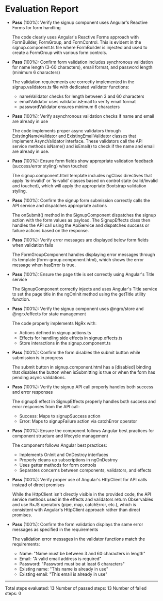 # Evaluation Report

- **Pass** (100%): Verify the signup component uses Angular's Reactive Forms for form handling
  
  The code clearly uses Angular's Reactive Forms approach with FormBuilder, FormGroup, and FormControl. This is evident in the signup.component.ts file where FormBuilder is injected and used to create a FormGroup with various form controls.

- **Pass** (100%): Confirm form validation includes synchronous validation for name length (3-60 characters), email format, and password length (minimum 6 characters)
  
  The validation requirements are correctly implemented in the signup.validators.ts file with dedicated validator functions:
  - nameValidator checks for length between 3 and 60 characters
  - emailValidator uses validator.isEmail to verify email format
  - passwordValidator ensures minimum 6 characters

- **Pass** (100%): Verify asynchronous validation checks if name and email are already in use
  
  The code implements proper async validators through ExistingNameValidator and ExistingEmailValidator classes that implement AsyncValidator interface. These validators call the API service methods isName() and isEmail() to check if the name and email are already in use.

- **Pass** (100%): Ensure form fields show appropriate validation feedback (success/error styling) when touched
  
  The signup.component.html template includes ngClass directives that apply 'is-invalid' or 'is-valid' classes based on control state (valid/invalid and touched), which will apply the appropriate Bootstrap validation styling.

- **Pass** (100%): Confirm the signup form submission correctly calls the API service and dispatches appropriate actions
  
  The onSubmit() method in the SignupComponent dispatches the signup action with the form values as payload. The SignupEffects class then handles the API call using the ApiService and dispatches success or failure actions based on the response.

- **Pass** (100%): Verify error messages are displayed below form fields when validation fails
  
  The FormGroupComponent handles displaying error messages through its template (form-group.component.html), which shows the error message when hasError is true.

- **Pass** (100%): Ensure the page title is set correctly using Angular's Title service
  
  The SignupComponent correctly injects and uses Angular's Title service to set the page title in the ngOnInit method using the getTitle utility function.

- **Pass** (100%): Verify the signup component uses @ngrx/store and @ngrx/effects for state management
  
  The code properly implements NgRx with:
  - Actions defined in signup.actions.ts
  - Effects for handling side effects in signup.effects.ts
  - Store interactions in the signup.component.ts

- **Pass** (100%): Confirm the form disables the submit button while submission is in progress
  
  The submit button in signup.component.html has a [disabled] binding that disables the button when isSubmitting is true or when the form has pending async validations.

- **Pass** (100%): Verify the signup API call properly handles both success and error responses
  
  The signup$ effect in SignupEffects properly handles both success and error responses from the API call:
  - Success: Maps to signupSuccess action
  - Error: Maps to signupFailure action via catchError operator

- **Pass** (100%): Ensure the component follows Angular best practices for component structure and lifecycle management
  
  The component follows Angular best practices:
  - Implements OnInit and OnDestroy interfaces
  - Properly cleans up subscriptions in ngOnDestroy
  - Uses getter methods for form controls
  - Separates concerns between components, validators, and effects

- **Pass** (100%): Verify proper use of Angular's HttpClient for API calls instead of direct promises
  
  While the HttpClient isn't directly visible in the provided code, the API service methods used in the effects and validators return Observables and use RxJS operators (pipe, map, catchError, etc.), which is consistent with Angular's HttpClient approach rather than direct promises.

- **Pass** (100%): Confirm the form validation displays the same error messages as specified in the requirements
  
  The validation error messages in the validator functions match the requirements:
  - Name: "Name must be between 3 and 60 characters in length"
  - Email: "A valid email address is required"
  - Password: "Password must be at least 6 characters"
  - Existing name: "This name is already in use"
  - Existing email: "This email is already in use"

---

Total steps evaluated: 13
Number of passed steps: 13
Number of failed steps: 0